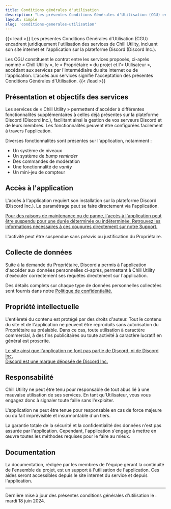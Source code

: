 ```yaml
---
title: Conditions générales d'utilisation
description: "Les présentes Conditions Générales d'Utilisation (CGU) encadrent juridiquement l'utilisation des services de Chill Utility, incluant son site internet et l'application sur la plateforme Discord (Discord Inc.)."
layout: simple
slug: 'conditions-generales-utilisation'
---
```


{{< lead >}}
Les présentes Conditions Générales d'Utilisation (CGU) encadrent juridiquement l'utilisation des services de Chill Utility, incluant son site internet et l'application sur la plateforme Discord (Discord Inc.).

Les CGU constituent le contrat entre les services proposés, ci-après nommé « Chill Utility », le « Propriétaire » du projet et l'« Utilisateur », accédant aux services par l'intermédiaire du site internet ou de l'application. L'accès aux services signifie l'acceptation des présentes Conditions Générales d'Utilisation.
{{< /lead >}}

## Présentation et objectifs des services

Les services de « Chill Utility » permettent d'accéder à différentes fonctionnalités supplémentaires à celles déjà présentes sur la plateforme Discord (Discord Inc.), facilitant ainsi la gestion de vos serveurs Discord et de leurs membres. Les fonctionnalités peuvent être configurées facilement à travers l'application.

Diverses fonctionnalités sont présentes sur l'application, notamment :
- Un système de niveaux
- Un système de _bump reminder_
- Des commandes de modération
- Une fonctionnalité de _vanity_
- Un mini-jeu de compteur

## Accès à l'application

L'accès à l'application requiert son installation sur la plateforme Discord (Discord Inc.). Le paramétrage peut se faire directement via l'application.

[Pour des raisons de maintenance ou de panne, l'accès à l'application peut être suspendu pour une durée déterminée ou indéterminée. Retrouvez les informations nécessaires à ces coupures directement sur notre Support.](https://discord.gg/aKfgpbvADh)

L'activité peut être suspendue sans préavis ou justification du Propriétaire.

## Collecte de données

Suite à la demande du Propriétaire, Discord a permis à l'application d'accéder aux données personnelles ci-après, permettant à Chill Utility d'exécuter correctement ses requêtes directement sur l'application.

Des détails complets sur chaque type de données personnelles collectées sont fournis dans notre [Politique de confidentialité.](/fr/politique-confidentialite)

## Propriété intellectuelle

L'entièreté du contenu est protégé par des droits d'auteur. Tout le contenu du site et de l'application ne peuvent être reproduits sans autorisation du Propriétaire au préalable. Dans ce cas, toute utilisation à caractère commercial, à des fins publicitaires ou toute activité à caractère lucratif en général est proscrite.

[Le site ainsi que l'application ne font pas partie de Discord, ni de Discord Inc.  
Discord est une marque déposée de Discord Inc.](https://discord.com/company-information)

## Responsabilité

Chill Utility ne peut être tenu pour responsable de tout abus lié à une mauvaise utilisation de ses services. En tant qu'Utilisateur, vous vous engagez donc à signaler toute faille sans l'exploiter.

L'application ne peut être tenue pour responsable en cas de force majeure ou du fait imprévisible et insurmontable d'un tiers.

La garantie totale de la sécurité et la confidentialité des données n'est pas assurée par l'application. Cependant, l'application s'engage à mettre en œuvre toutes les méthodes requises pour le faire au mieux.

## Documentation

La documentation, rédigée par les membres de l'équipe gérant la continuité de l'ensemble du projet, est un support à l'utilisation de l'application. Ces aides seront accessibles depuis le site internet du service et depuis l'application.

---

Dernière mise à jour des présentes conditions générales d'utilisation le : mardi 18 juin 2024.
